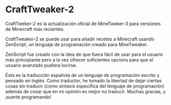 # CraftTweaker-2

CraftTweker-2 es la actualización oficial de MineTweker-3 para versiones de Minecraft más recientes. 

CraftTweaker-2 se puede usar para añadir recetes a Minecraft usando ZenScript, un lenguaje de programación creado para MineTweaker.

ZenScript fue creado con la idea de que fuera fácil de usar para el usuario más principiante pero a la vez ofrecer suficientes opcions para que el usuario avanzado pudiera lucirse.   
  
  
  
Ésta es la traducción española de un lenguaje de programación escrito y pensado en Inglés. Como traductor, he tomado la libertad de dejar ciertas cosas sin traducir (como sintaxis específica del lenguaje de programación) además de cosar que en mi opinión es mejor no traducir. Muchas gracias, y ¡suerte programando!